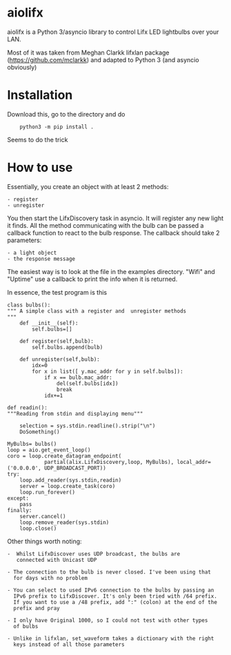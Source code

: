 # aiolifx

aiolifx is a Python 3/asyncio library to control Lifx LED lightbulbs over your LAN.

Most of it was taken from Meghan Clarkk lifxlan package (https://github.com/mclarkk) 
and adapted to Python 3 (and asyncio obviously)

# Installation

Download this, go to the directory and do 

        python3 -m pip install .
        
Seems to do the trick

# How to use

Essentially, you create an object with at least 2 methods:

    - register
    - unregister

You then start the LifxDiscovery task in asyncio. It will register any new light it finds.
All the method communicating with the bulb can be passed a callback function to react to 
the bulb response. The callback should take 2 parameters:

    - a light object
    - the response message


The easiest way is to look at the file in the examples directory. "Wifi" and "Uptime" use
a callback to print the info when it is returned.

      
In essence, the test program is this

    class bulbs():
    """ A simple class with a register and  unregister methods
    """
        def __init__(self):
            self.bulbs=[]
            
        def register(self,bulb):
            self.bulbs.append(bulb)
            
        def unregister(self,bulb):
            idx=0
            for x in list([ y.mac_addr for y in self.bulbs]):
                if x == bulb.mac_addr:
                    del(self.bulbs[idx])
                    break
                idx+=1
    
    def readin():
    """Reading from stdin and displaying menu"""

        selection = sys.stdin.readline().strip("\n")
        DoSomething()
        
    MyBulbs= bulbs()
    loop = aio.get_event_loop()
    coro = loop.create_datagram_endpoint(
                partial(alix.LifxDiscovery,loop, MyBulbs), local_addr=('0.0.0.0', UDP_BROADCAST_PORT))
    try:
        loop.add_reader(sys.stdin,readin)
        server = loop.create_task(coro)
        loop.run_forever()
    except:
        pass
    finally:
        server.cancel()
        loop.remove_reader(sys.stdin)
        loop.close()
    

Other things worth noting:
    
    -  Whilst LifxDiscover uses UDP broadcast, the bulbs are
       connected with Unicast UDP
       
    - The connection to the bulb is never closed. I've been using that
      for days with no problem
       
    - You can select to used IPv6 connection to the bulbs by passing an
      IPv6 prefix to LifxDiscover. It's only been tried with /64 prefix.
      If you want to use a /48 prefix, add ":" (colon) at the end of the 
      prefix and pray
      
    - I only have Original 1000, so I could not test with other types
      of bulbs
      
    - Unlike in lifxlan, set_waveform takes a dictionary with the right 
      keys instead of all those parameters